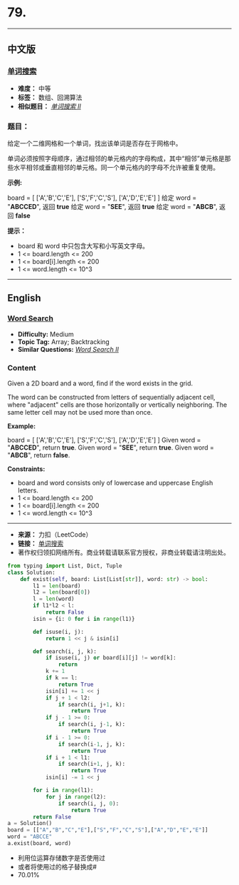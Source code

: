 # **79.**

------

## **中文版**
### [**单词搜索**](https://leetcode-cn.com/problems/word-search/)

- **难度：** 中等
- **标签：** 数组、回溯算法
- **相似题目：** [*单词搜索 II*](https://leetcode-cn.com/problems/word-search-ii/)


### **题目：**

给定一个二维网格和一个单词，找出该单词是否存在于网格中。

 单词必须按照字母顺序，通过相邻的单元格内的字母构成，其中“相邻”单元格是那些水平相邻或垂直相邻的单元格。同一个单元格内的字母不允许被重复使用。

  

 **示例:**

 board = \[ \['A','B','C','E'\], \['S','F','C','S'\], \['A','D','E','E'\] \] 给定 word = "**ABCCED**", 返回 **true** 给定 word = "**SEE**", 返回 **true** 给定 word = "**ABCB**", 返回 **false**  

 **提示：**

 
 * board 和 word 中只包含大写和小写英文字母。
 * 1 <= board.length <= 200
 * 1 <= board\[i\].length <= 200
 * 1 <= word.length <= 10^3
 
 


------


## **English**
### [**Word Search**](https://leetcode-cn.com/problems/word-search/)

- **Difficulty:** Medium
- **Topic Tag:** Array; Backtracking
- **Similar Questions:** [*Word Search II*](https://leetcode-cn.com/problems/word-search-ii/)

### **Content**

Given a 2D board and a word, find if the word exists in the grid.

 The word can be constructed from letters of sequentially adjacent cell, where "adjacent" cells are those horizontally or vertically neighboring. The same letter cell may not be used more than once.

 **Example:**

  board = \[ \['A','B','C','E'\], \['S','F','C','S'\], \['A','D','E','E'\] \] Given word = "**ABCCED**", return **true**. Given word = "**SEE**", return **true**. Given word = "**ABCB**", return **false**.   

 **Constraints:**

 
 * board and word consists only of lowercase and uppercase English letters.
 * 1 <= board.length <= 200
 * 1 <= board\[i\].length <= 200
 * 1 <= word.length <= 10^3
 
 


------


- **来源：** 力扣（LeetCode）
- **链接：** [单词搜索](https://leetcode-cn.com/problems/word-search/)
- 著作权归领扣网络所有。商业转载请联系官方授权，非商业转载请注明出处。



```python
from typing import List, Dict, Tuple
class Solution:
    def exist(self, board: List[List[str]], word: str) -> bool:
        l1 = len(board)
        l2 = len(board[0])
        l = len(word)
        if l1*l2 < l:
            return False
        isin = {i: 0 for i in range(l1)}

        def isuse(i, j):
            return 1 << j & isin[i]

        def search(i, j, k):
            if isuse(i, j) or board[i][j] != word[k]:
                return 
            k += 1
            if k == l:
                return True
            isin[i] += 1 << j
            if j + 1 < l2:
                if search(i, j+1, k):
                    return True
            if j - 1 >= 0:
                if search(i, j-1, k):
                    return True
            if i - 1 >= 0:
                if search(i-1, j, k):
                    return True
            if i + 1 < l1:
                if search(i+1, j, k):
                    return True
            isin[i] -= 1 << j

        for i in range(l1):
            for j in range(l2):
                if search(i, j, 0):
                    return True
        return False
a = Solution()
board = [["A","B","C","E"],["S","F","C","S"],["A","D","E","E"]]
word = "ABCCE"
a.exist(board, word)
```

- 利用位运算存储数字是否使用过
- 或者将使用过的格子替换成#
- 70.01%

